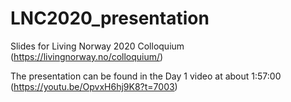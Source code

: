 # LNC2020_presentation
Slides for Living Norway 2020 Colloquium (https://livingnorway.no/colloquium/)

The presentation can be found in the Day 1 video at about 1:57:00 (https://youtu.be/OpvxH6hj9K8?t=7003)
